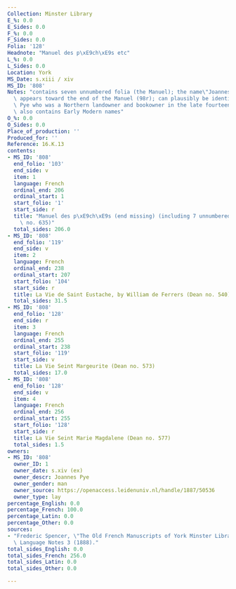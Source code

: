 ```yaml
---
Collection: Minster Library
E_%: 0.0
E_Sides: 0.0
F_%: 0.0
F_Sides: 0.0
Folia: '128'
Headnote: "Manuel des p\xE9ch\xE9s etc"
L_%: 0.0
L_Sides: 0.0
Location: York
MS_Date: s.xiii / xiv
MS_ID: '808'
Notes: "contains seven unnumbered folia (the Manuel); the name\"Joannes Pye\"\x9D\
  \ appears toward the end of the Manuel (98r); can plausibly be identified with the\
  \ Pye who was a Northern landowner and bookowner in the late fourteenth century;\
  \ also contains Early Modern names"
O_%: 0.0
O_Sides: 0.0
Place_of_production: ''
Produced_for: ''
Reference: 16.K.13
contents:
- MS_ID: '808'
  end_folio: '103'
  end_side: v
  item: 1
  language: French
  ordinal_end: 206
  ordinal_start: 1
  start_folio: '1'
  start_side: r
  title: "Manuel des p\xE9ch\xE9s (end missing) (including 7 unnumbered folios) (Dean\
    \ no. 635)"
  total_sides: 206.0
- MS_ID: '808'
  end_folio: '119'
  end_side: v
  item: 2
  language: French
  ordinal_end: 238
  ordinal_start: 207
  start_folio: '104'
  start_side: r
  title: La Vie de Saint Eustache, by William de Ferrers (Dean no. 540)
  total_sides: 31.5
- MS_ID: '808'
  end_folio: '128'
  end_side: r
  item: 3
  language: French
  ordinal_end: 255
  ordinal_start: 238
  start_folio: '119'
  start_side: v
  title: La Vie Seint Margeurite (Dean no. 573)
  total_sides: 17.0
- MS_ID: '808'
  end_folio: '128'
  end_side: v
  item: 4
  language: French
  ordinal_end: 256
  ordinal_start: 255
  start_folio: '128'
  start_side: r
  title: La Vie Seint Marie Magdalene (Dean no. 577)
  total_sides: 1.5
owners:
- MS_ID: '808'
  owner_ID: 1
  owner_date: s.xiv (ex)
  owner_descr: Joannes Pye
  owner_gender: man
  owner_source: https://openaccess.leidenuniv.nl/handle/1887/50536
  owner_type: lay
percentage_English: 0.0
percentage_French: 100.0
percentage_Latin: 0.0
percentage_Other: 0.0
sources:
- "Frederic Spencer, \"The Old French Manuscripts of York Minster Library,\"\x9D Modern\
  \ Language Notes 3 (1888)."
total_sides_English: 0.0
total_sides_French: 256.0
total_sides_Latin: 0.0
total_sides_Other: 0.0

---
```

